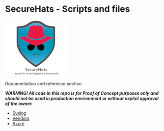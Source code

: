 # SecureHats - Scripts and files

![logo](https://github.com/SecureHats/Sentinel-playground/blob/main/media/securehats-layers-200x.png)

Documentation and reference section

**_WARNING! All code in this repo is for Proof of Concept purposes only and should not be used in production environment or without explict approval of the owner._**

- [Syslog](https:///tree/main/documentation/Syslog)
- [Vendors](https:///tree/main/documentation/Vendors)
- [Azure](https:///tree/main/documentation/Azure)
